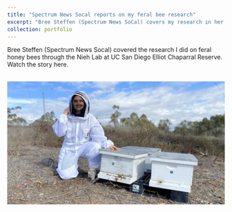```yaml
---
title: "Spectrum News Socal reports on my feral bee research"
excerpt: "Bree Steffen (Spectrum News SoCal) covers my research in her news story<br/><img src='/images/me_with_ecr_bees.jpg'>"
collection: portfolio
---
```


Bree Steffen (Spectrum News Socal) covered the research I did on feral honey bees through the Nieh Lab at UC San Diego Elliot Chaparral Reserve. Watch the story here. 

<br/><img src='/images/me_with_ecr_bees.jpg'>

